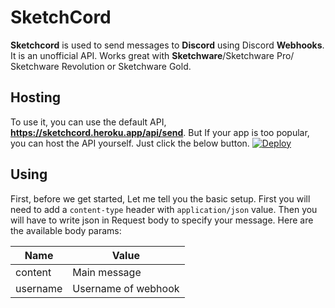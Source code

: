 # SketchCord
**Sketchcord** is used to send messages to **Discord** using Discord **Webhooks**. It is an unofficial API. Works great with **Sketchware**/Sketchware Pro/ Sketchware Revolution or Sketchware Gold.
## Hosting
To use it, you can use the default API, **https://sketchcord.heroku.app/api/send**. But If your app is too popular, you can host the API yourself. Just click the below button.
[![Deploy](https://www.herokucdn.com/deploy/button.svg)](https://heroku.com/deploy?template=https://github.com/nicesapien-too/sketchcord/tree/main)
## Using
First, before we get started, Let me tell you the basic setup.
First you will need to add a `content-type` header with `application/json` value.
Then you will have to write json in Request body to specify your message.
Here are the available body params:

| Name        | Value       |
| ----------- | ----------- |
| content      | Main message       |
| username   | Username of  webhook      |
